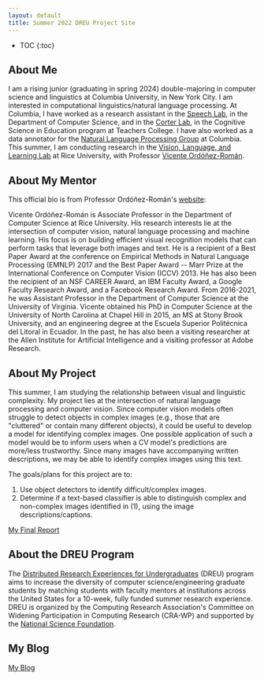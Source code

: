 ```yaml
---
layout: default
title: Summer 2022 DREU Project Site
---
```


* TOC
{:toc}

## About Me

I am a rising junior (graduating in spring 2024) double-majoring in computer science and linguistics at Columbia University, in New York City. I am interested in computational linguistics/natural language processing. At Columbia, I have worked as a research assistant in the [Speech Lab](https://www.cs.columbia.edu/areas/speech/), in the Department of Computer Science, and in the [Corter Lab](https://www.tc.columbia.edu/faculty/jec34/), in the Cognitive Science in Education program at Teachers College. I have also worked as a data annotator for the [Natural Language Processing Group](https://www.cs.columbia.edu/areas/speech/) at Columbia. This summer, I am conducting research in the [Vision, Language, and Learning Lab](https://www.vislang.ai/) at Rice University, with Professor [Vicente Ordóñez-Román](https://www.cs.rice.edu/~vo9/).

## About My Mentor

This official bio is from Professor Ordóñez-Román's [website](https://www.cs.rice.edu/~vo9/):

Vicente Ordóñez-Román is Associate Professor in the Department of Computer Science at Rice University. His research interests lie at the intersection of computer vision, natural language processing and machine learning. His focus is on building efficient visual recognition models that can perform tasks that leverage both images and text. He is a recipient of a Best Paper Award at the conference on Empirical Methods in Natural Language Processing (EMNLP) 2017 and the Best Paper Award -- Marr Prize at the International Conference on Computer Vision (ICCV) 2013. He has also been the recipient of an NSF CAREER Award, an IBM Faculty Award, a Google Faculty Research Award, and a Facebook Research Award. From 2016-2021, he was Assistant Professor in the Department of Computer Science at the University of Virginia. Vicente obtained his PhD in Computer Science at the University of North Carolina at Chapel Hill in 2015, an MS at Stony Brook University, and an engineering degree at the Escuela Superior Politécnica del Litoral in Ecuador. In the past, he has also been a visiting researcher at the Allen Institute for Artificial Intelligence and a visiting professor at Adobe Research.

## About My Project

This summer, I am studying the relationship between visual and linguistic complexity. My project lies at the intersection of natural language processing and computer vision. Since computer vision models often struggle to detect objects in complex images (e.g., those that are "cluttered" or contain many different objects), it could be useful to develop a model for identifying complex images. One possible application of such a model would be to inform users when a CV model's predictions are more/less trustworthy. Since many images have accompanying written descriptions, we may be able to identify complex images using this text.

The goals/plans for this project are to:
1. Use object detectors to identify difficult/complex images.
2. Determine if a text-based classifier is able to distinguish complex and non-complex images identified in (1), using the image descriptions/captions.

[My Final Report](files/finalreport.pdf)

## About the DREU Program

The [Distributed Research Experiences for Undergraduates](https://cra.org/cra-wp/dreu/) (DREU) program aims to increase the diversity of computer science/engineering graduate students by matching students with faculty mentors at institutions across the United States for a 10-week, fully funded summer research experience. DREU is organized by the Computing Research Association's Committee on Widening Participation in Computing Research (CRA-WP) and supported by the [National Science Foundation](https://www.nsf.gov/funding/pgm_summ.jsp?pims_id=503593).

## My Blog

[My Blog](blog.html)
